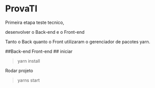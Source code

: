 # ProvaTI

Primeira etapa teste tecnico,

desenvolver o Back-end e o Front-end

Tanto o Back quanto o Front utilizaram o gerenciador de pacotes yarn. 

##Back-end Front-end ##
iniciar 
> yarn install

Rodar projeto
> yarns start
